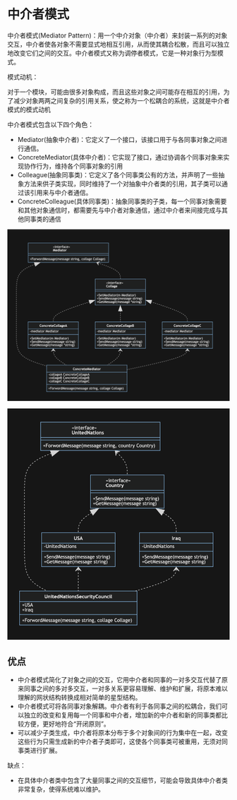 # 中介者模式

中介者模式(Mediator Pattern)：用一个中介对象（中介者）来封装一系列的对象交互，中介者使各对象不需要显式地相互引用，从而使其耦合松散，而且可以独立地改变它们之间的交互。中介者模式又称为调停者模式，它是一种对象行为型模式。

模式动机：

对于一个模块，可能由很多对象构成，而且这些对象之间可能存在相互的引用，为了减少对象两两之间复杂的引用关系，使之称为一个松耦合的系统，这就是中介者模式的模式动机

中介者模式包含以下四个角色：

- Mediator(抽象中介者)：它定义了一个接口，该接口用于与各同事对象之间进行通信。
- ConcreteMediator(具体中介者)：它实现了接口，通过协调各个同事对象来实现协作行为，维持各个同事对象的引用
- Colleague(抽象同事类)：它定义了各个同事类公有的方法，并声明了一些抽象方法来供子类实现，同时维持了一个对抽象中介者类的引用，其子类可以通过该引用来与中介者通信。
- ConcreteColleague(具体同事类)：抽象同事类的子类，每一个同事对象需要和其他对象通信时，都需要先与中介者对象通信，通过中介者来间接完成与其他同事类的通信

![中介者模式](../../img/behavioral/mediator.png)

![中介者模式](../../img/behavioral/mediator1.png)

## 优点

- 中介者模式简化了对象之间的交互，它用中介者和同事的一对多交互代替了原来同事之间的多对多交互，一对多关系更容易理解、维护和扩展，将原本难以理解的网状结构转换成相对简单的星型结构。
- 中介者模式可将各同事对象解耦。中介者有利于各同事之间的松耦合，我们可以独立的改变和复用每一个同事和中介者，增加新的中介者和新的同事类都比较方便，更好地符合“开闭原则”。
- 可以减少子类生成，中介者将原本分布于多个对象间的行为集中在一起，改变这些行为只需生成新的中介者子类即可，这使各个同事类可被重用，无须对同事类进行扩展。

缺点：

- 在具体中介者类中包含了大量同事之间的交互细节，可能会导致具体中介者类非常复杂，使得系统难以维护。
